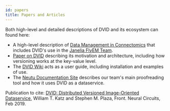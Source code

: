 ```yaml
---
id: papers
title: Papers and Articles
---
```


Both high-level and detailed descriptions of DVID and its ecosystem can found here:

* A high-level description of [Data Management in Connectomics](https://www.janelia.org/project-team/flyem/blog/data-management-in-connectomics) that includes DVID's use in the [Janelia FlyEM Team](https://www.janelia.org/project-team/flyem).
* [Paper on DVID](https://www.frontiersin.org/article/10.3389/fncir.2019.00005)
describing its motivation and architecture, including how versioning works at the key-value
level.  
* The [DVID Wiki](https://github.com/janelia-flyem/dvid/wiki) acts as a user guide, including installation and examples of use.
* The [Neutu Documentation Site](https://janelia-flyem.gitbook.io/neutu) describes our team's main proofreading tool and how it uses DVID as a dataservice.

Publication to cite: [DVID: Distributed Versioned Image-Oriented Dataservice](https://www.frontiersin.org/article/10.3389/fncir.2019.00005), William T. Katz and Stephen M. Plaza, Front. Neural Circuits, Feb 2019.